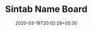 ---
title: "Sintab Name Board"
image: /images/graphic-designs/Name_board_final_SINTAB.jpeg
tags: ["graphics"]

date: 2020-03-19T20:02:28+05:30
draft: false
---